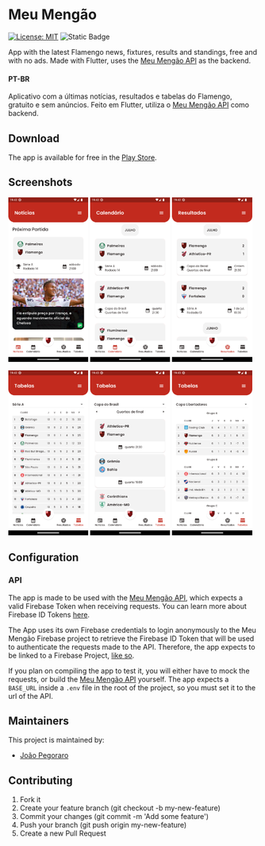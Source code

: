 # Meu Mengão
[![License: MIT](https://img.shields.io/badge/License-MIT-red.svg)](https://opensource.org/licenses/MIT)
![Static Badge](https://img.shields.io/badge/Download%20in%20Play%20Store?style=social&logo=googleplay&link=https%3A%2F%2Fplay.google.com%2Fstore%2Fapps%2Fdetails%3Fid%3Dcom.joaopegoraro.meu_mengao)


App with the latest Flamengo news, fixtures, results and standings, free and 
with no ads.
Made with Flutter, uses the 
[Meu Mengão API](https://github.com/joaopegoraro/meu-mengao-api) as the backend.

#### PT-BR
Aplicativo com a últimas notícias, resultados e tabelas do Flamengo, 
gratuito e sem anúncios.
Feito em Flutter, utiliza o 
[Meu Mengão API](https://github.com/joaopegoraro/meu-mengao-api) como backend.

## Download
The app is available for free in the 
[Play Store](https://play.google.com/store/apps/details?id=com.joaopegoraro.meu_mengao).

## Screenshots
<p float="left">
  <img src="./screenshots/Screenshot1.png?raw=true" width="32%" />
  <img src="./screenshots/Screenshot2.png?raw=true" width="32%" />
  <img src="./screenshots/Screenshot3.png?raw=true" width="32%" />
</p>
<p float="left">
  <img src="./screenshots/Screenshot4.png?raw=true" width="32%" />
  <img src="./screenshots/Screenshot5.png?raw=true" width="32%" />
  <img src="./screenshots/Screenshot6.png?raw=true" width="32%" />
</p>

## Configuration
### API

The app is made to be used with the 
[Meu Mengão API](https://github.com/joaopegoraro/meu-mengao-api), which 
expects a valid Firebase Token when receiving requests. You can learn 
more about Firebase ID Tokens 
[here](https://firebase.google.com/docs/auth/admin/verify-id-tokens#retrieve_id_tokens_on_clients).

The App uses its own Firebase credentials to login anonymously to the 
Meu Mengão Firebase project to retrieve the Firebase ID Token that will 
be used to authenticate the requests made to the API. Therefore, the app 
expects to be linked to a Firebase Project, 
[like so](https://firebase.google.com/docs/flutter/setup).

If you plan on compiling the app to test it, you will either have to mock 
the requests, or build the 
[Meu Mengão API](https://github.com/joaopegoraro/meu-mengao-api) yourself.
The app expects a `BASE_URL` inside a `.env` file in the root of the project, 
so you must set it to the url of the API.


## Maintainers
This project is maintained by:
* [João Pegoraro](http://github.com/hahmraro)

## Contributing

1. Fork it
2. Create your feature branch (git checkout -b my-new-feature)
3. Commit your changes (git commit -m 'Add some feature')
4. Push your branch (git push origin my-new-feature)
5. Create a new Pull Request
